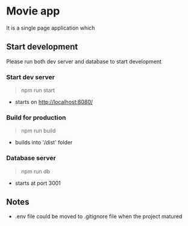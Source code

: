 # Movie app

It is a single page application which

## Start development

Please run both dev server and database to start development

### Start dev server

> npm run start

-   starts on <a href="http://localhost:8080/" target="__blank">http://localhost:8080/</a>

### Build for production

> npm run build

-   builds into '/dist' folder

### Database server

> npm run db

-   starts at port 3001

## Notes

-   .env file could be moved to .gitignore file when the project matured
